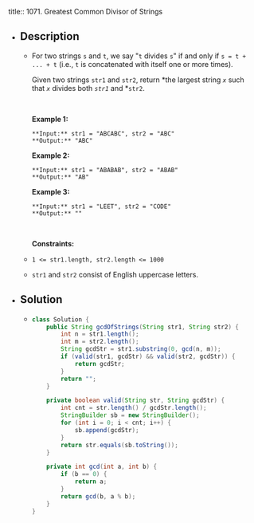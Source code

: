 title:: 1071. Greatest Common Divisor of Strings

- ## Description
	- For two strings `s` and `t`, we say "`t` divides `s`" if and only if `s = t + ... + t` (i.e., `t` is concatenated with itself one or more times).
	  
	  Given two strings `str1` and `str2`, return *the largest string *`x`* such that *`x`* divides both *`str1`* and *`str2`.
	  
	   
	  
	  **Example 1:**
	  
	  ```
	  **Input:** str1 = "ABCABC", str2 = "ABC"
	  **Output:** "ABC"
	  ```
	  
	  **Example 2:**
	  
	  ```
	  **Input:** str1 = "ABABAB", str2 = "ABAB"
	  **Output:** "AB"
	  ```
	  
	  **Example 3:**
	  
	  ```
	  **Input:** str1 = "LEET", str2 = "CODE"
	  **Output:** ""
	  ```
	  
	   
	  
	  **Constraints:**
	- `1 <= str1.length, str2.length <= 1000`
	- `str1` and `str2` consist of English uppercase letters.
- ## Solution
	- ```java
	  class Solution {
	      public String gcdOfStrings(String str1, String str2) {
	          int n = str1.length();
	          int m = str2.length();
	          String gcdStr = str1.substring(0, gcd(n, m));
	          if (valid(str1, gcdStr) && valid(str2, gcdStr)) {
	              return gcdStr;
	          }
	          return "";
	      }
	  
	      private boolean valid(String str, String gcdStr) {
	          int cnt = str.length() / gcdStr.length();
	          StringBuilder sb = new StringBuilder();
	          for (int i = 0; i < cnt; i++) {
	              sb.append(gcdStr);
	          }
	          return str.equals(sb.toString());
	      }
	  
	      private int gcd(int a, int b) {
	          if (b == 0) {
	              return a;
	          }
	          return gcd(b, a % b);
	      }
	  }
	  ```